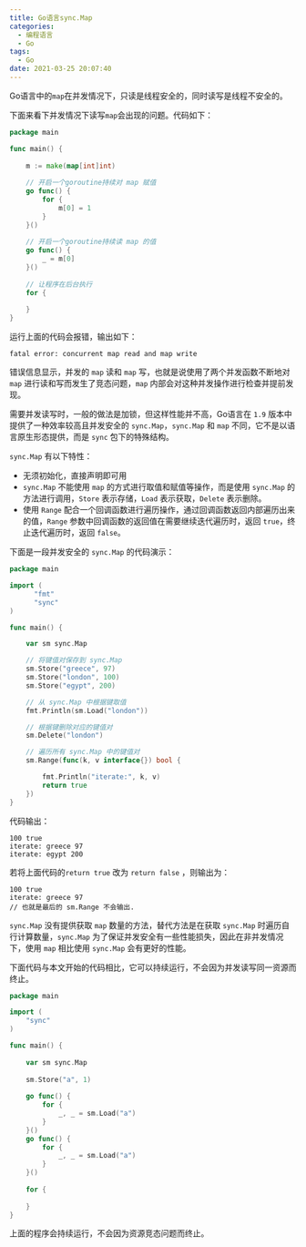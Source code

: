 ```yaml
---
title: Go语言sync.Map
categories:
  - 编程语言
  - Go
tags:
  - Go
date: 2021-03-25 20:07:40
---
```


Go语言中的`map`在并发情况下，只读是线程安全的，同时读写是线程不安全的。

下面来看下并发情况下读写`map`会出现的问题。代码如下：

```go
package main

func main() {
    
    m := make(map[int]int)
    
    // 开启一个goroutine持续对 map 赋值
    go func() {
        for {
            m[0] = 1
        }
    }()
    
    // 开启一个goroutine持续读 map 的值
    go func() {
        _ = m[0]
    }()
    
    // 让程序在后台执行
    for {
        
    }
}
```

运行上面的代码会报错，输出如下：

```text
fatal error: concurrent map read and map write
```

错误信息显示，并发的 `map` 读和 `map` 写，也就是说使用了两个并发函数不断地对 `map` 进行读和写而发生了竞态问题，`map` 内部会对这种并发操作进行检查并提前发现。

需要并发读写时，一般的做法是加锁，但这样性能并不高，Go语言在 `1.9` 版本中提供了一种效率较高且并发安全的 `sync.Map`，`sync.Map` 和 `map` 不同，它不是以语言原生形态提供，而是 `sync` 包下的特殊结构。

`sync.Map` 有以下特性：

- 无须初始化，直接声明即可用
- `sync.Map` 不能使用 `map` 的方式进行取值和赋值等操作，而是使用 `sync.Map` 的方法进行调用，`Store` 表示存储，`Load` 表示获取，`Delete` 表示删除。
- 使用 `Range` 配合一个回调函数进行遍历操作，通过回调函数返回内部遍历出来的值，`Range` 参数中回调函数的返回值在需要继续迭代遍历时，返回 `true`，终止迭代遍历时，返回 `false`。

下面是一段并发安全的 `sync.Map` 的代码演示：

```go
package main

import (
      "fmt"
      "sync"
)

func main() {

    var sm sync.Map

    // 将键值对保存到 sync.Map
    sm.Store("greece", 97)
    sm.Store("london", 100)
    sm.Store("egypt", 200)

    // 从 sync.Map 中根据键取值
    fmt.Println(sm.Load("london"))

    // 根据键删除对应的键值对
    sm.Delete("london")

    // 遍历所有 sync.Map 中的键值对
    sm.Range(func(k, v interface{}) bool {

        fmt.Println("iterate:", k, v)
        return true
    })
}
```

代码输出：

```text
100 true
iterate: greece 97
iterate: egypt 200
```

若将上面代码的`return true` 改为 `return false` ，则输出为：

```text
100 true
iterate: greece 97
// 也就是最后的 sm.Range 不会输出.
```

`sync.Map` 没有提供获取 `map` 数量的方法，替代方法是在获取 `sync.Map` 时遍历自行计算数量，`sync.Map` 为了保证并发安全有一些性能损失，因此在非并发情况下，使用 `map` 相比使用 `sync.Map` 会有更好的性能。

下面代码与本文开始的代码相比，它可以持续运行，不会因为并发读写同一资源而终止。

```go
package main

import (
	"sync"
)

func main() {
    
    var sm sync.Map
    
    sm.Store("a", 1)
    
    go func() {
        for {
            _, _ = sm.Load("a")
        }
    }()
    go func() {
        for {
            _, _ = sm.Load("a")
        }
    }()
    
    for {
        
    }
}
```

上面的程序会持续运行，不会因为资源竞态问题而终止。